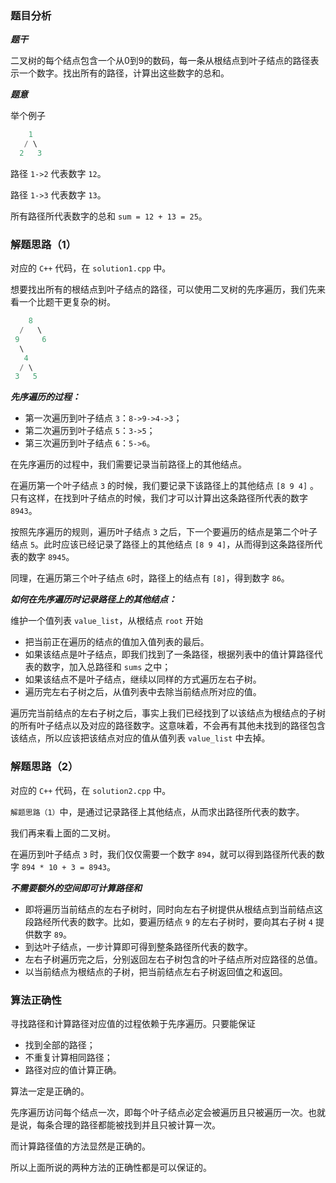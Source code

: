### 题目分析
***题干***

二叉树的每个结点包含一个从0到9的数码，每一条从根结点到叶子结点的路径表示一个数字。找出所有的路径，计算出这些数字的总和。

***题意***

举个例子
```cpp
	1
   / \
  2   3
```
路径 `1->2` 代表数字 `12`。

路径 `1->3` 代表数字 `13`。

所有路径所代表数字的总和 `sum = 12 + 13 = 25`。

### 解题思路（1）
对应的 `C++` 代码，在 `solution1.cpp` 中。

想要找出所有的根结点到叶子结点的路径，可以使用二叉树的先序遍历，我们先来看一个比题干更复杂的树。
```cpp
	8
  /   \
 9     6
  \
   4
  / \
 3   5
```
***先序遍历的过程：***
* 第一次遍历到叶子结点 `3`：`8->9->4->3`；
* 第二次遍历到叶子结点 `5`：`3->5`；
* 第三次遍历到叶子结点 `6`：`5->6`。

在先序遍历的过程中，我们需要记录当前路径上的其他结点。

在遍历第一个叶子结点 `3` 的时候，我们要记录下该路径上的其他结点 `[8 9 4]` 。只有这样，在找到叶子结点的时候，我们才可以计算出这条路径所代表的数字 `8943`。

按照先序遍历的规则，遍历叶子结点 `3` 之后，下一个要遍历的结点是第二个叶子结点 `5`。此时应该已经记录了路径上的其他结点 `[8 9 4]`，从而得到这条路径所代表的数字 `8945`。

同理，在遍历第三个叶子结点 `6`时，路径上的结点有 `[8]`，得到数字 `86`。

***如何在先序遍历时记录路径上的其他结点：***

维护一个值列表 `value_list`，从根结点 `root` 开始
* 把当前正在遍历的结点的值加入值列表的最后。
* 如果该结点是叶子结点，即我们找到了一条路径，根据列表中的值计算路径代表的数字，加入总路径和 `sums` 之中；
* 如果该结点不是叶子结点，继续以同样的方式遍历左右子树。
* 遍历完左右子树之后，从值列表中去除当前结点所对应的值。

遍历完当前结点的左右子树之后，事实上我们已经找到了以该结点为根结点的子树的所有叶子结点以及对应的路径数字。这意味着，不会再有其他未找到的路径包含该结点，所以应该把该结点对应的值从值列表 `value_list` 中去掉。

### 解题思路（2）
对应的 `C++` 代码，在 `solution2.cpp` 中。

`解题思路（1）`中，是通过记录路径上其他结点，从而求出路径所代表的数字。

我们再来看上面的二叉树。

在遍历到叶子结点 `3` 时，我们仅仅需要一个数字 `894`，就可以得到路径所代表的数字 `894 * 10 + 3 = 8943`。

***不需要额外的空间即可计算路径和***
* 即将遍历当前结点的左右子树时，同时向左右子树提供从根结点到当前结点这段路经所代表的数字。比如，要遍历结点 `9` 的左右子树时，要向其右子树 `4` 提供数字 `89`。
* 到达叶子结点，一步计算即可得到整条路径所代表的数字。
* 左右子树遍历完之后，分别返回左右子树包含的叶子结点所对应路径的总值。
* 以当前结点为根结点的子树，把当前结点左右子树返回值之和返回。

### 算法正确性
寻找路径和计算路径对应值的过程依赖于先序遍历。只要能保证
* 找到全部的路径；
* 不重复计算相同路径；
* 路径对应的值计算正确。

算法一定是正确的。

先序遍历访问每个结点一次，即每个叶子结点必定会被遍历且只被遍历一次。也就是说，每条合理的路径都能被找到并且只被计算一次。

而计算路径值的方法显然是正确的。

所以上面所说的两种方法的正确性都是可以保证的。